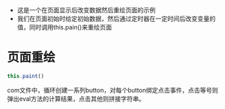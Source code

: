 - 这是一个在页面显示后改变数据然后重绘页面的示例
- 我们在页面初始时给定初始数据，然后通过定时器在一定时间后改变变量的值，同时调用this.pain()来重绘页面

# 页面重绘
```js
this.paint()
```

com文件中，循环创建一系列button，对每个button绑定点击事件，点击等号则弹出eval方法的计算结果，点击其他则拼接字符串。